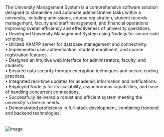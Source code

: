 The University Management System is a comprehensive software solution designed to streamline and automate administrative tasks within a university, including admissions, course registration, student records management, faculty and staff management, and financial operations 
improving overall efficiency and effectiveness of university operations.<br>
• Developed University Management System using Node.js for server-side scripting.<br>
• Utilized XAMPP server for database management and connectivity.<br>
• Implemented user authentication, student enrollment, and course registration features.<br>
• Designed an intuitive web interface for administrators, faculty, and students.<br>
• Ensured data security through encryption techniques and secure coding practices.<br>
• Integrated real-time updates for academic information and notifications.<br>
• Employed Node.js for its scalability, asynchronous capabilities, and ease of handling concurrent connections.<br>
• Successfully delivered a robust and efficient system meeting the university's diverse needs.<br>
• Demonstrated proficiency in full-stack development, combining frontend and backend technologies.
<br>
<br>
<br>
![image](https://github.com/manishrana7979/BR_University/assets/72984339/4b865e46-d7c2-4622-a10e-8ed66c577a4f)
